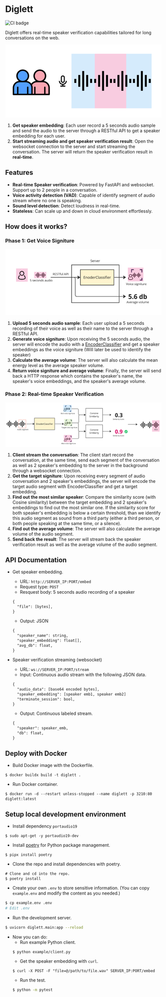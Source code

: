 # Diglett
![CI badge](https://github.com/8igmac/diglett/actions/workflows/python-app.yml/badge.svg)

Diglett offers real-time speaker verification capabilities tailored for long conversations on the web.

![](img/product_img.png)

<!-- TODO: demo (screenshot, video, demo link) -->

1. **Get speaker embedding**: Each user record a 5 seconds 
audio sample and send the audio to the server through a RESTful 
API to get a speaker embedding for each user.
2. **Start streaming audio and get speaker verification result**:
Open the websocket connection to the server and start streaming the
conversation. The server will return the speaker verification 
result in **real-time**. 

## Features
- **Real-time Speaker verification**: Powered by FastAPI and 
websocket. Support up to 2 people in a conversation.
- **Voice activity detection (VAD)**: Capable of identify segment 
of audio stream where no one is speaking.
- **Sound level detection**: Detect loudness in real-time.
- **Stateless**: Can scale up and down in cloud environment effortlessly.

## How does it works?

### Phase 1: Get Voice Signiture
![](img/phase1.png)
1. **Upload 5 seconds audio sample**: Each user upload a 5 seconds recording of their voice as well
as their name to the server through a RESTful API. 
2. **Generate voice signiture**: Upon receiving the 5 seconds audio, the server will encode 
the audio with a 
[EncoderClassifier](https://speechbrain.readthedocs.io/en/latest/API/speechbrain.inference.classifiers.html#speechbrain.inference.classifiers.EncoderClassifier) and get a speaker embeddings as the voice signiture (Will later be used to identify the speaker)
3. **Calculate the average volume**: The server will also calculate the mean energy level as the average
speaker volume.
4. **Return voice signiture and average volume**: Finally, the server will send back a HTTP response which contains
the speaker's name, the speaker's voice embeddings, and the 
speaker's average volume.

### Phase 2: Real-time Speaker Verification
![](img/phase2.png)
1. **Client stream the conversation**: The client start record the conversation, at the same time, send each segment of the conversation as well as 2 speaker's
embedding to the server in the background through a websocket connection.
3. **Get the target signiture**: Upon receiving every segment of audio conversation and 2 speaker's
embeddings, the server will encode the target audio segment
with EncoderClassifier and get a target embedding.
4. **Find out the most similar speaker**: Compare the similarity score (with Cosine similarity) between
the target embedding and 2 speaker's embeddings to find out 
the most similar one. If the similarity score for both speaker's
embedding is below a certain threshold, than we identify this 
audio segment as sound from a third party (either a third person, 
or both people speaking at the same time, or a silence).
5. **Find out the average volume**: The server will also calculate the average volume of the audio
segment.
6. **Send back the result**: The server will stream back the speaker verification result as
well as the average volume of the audio segment.

## API Documentation
- Get speaker embedding.
  - URL: `http://SERVER_IP:PORT/embed`
  - Request type: `POST`
  - Resquest body: 5 seconds audio recording of a speaker 
  ```
  {
    "file": [bytes],
  }
  ```
  - Output: JSON
  ```
  {
    "speaker_name": string,
    "speaker_embedding": float[],
    "avg_db": float,
  }
  ```

- Speaker verification streaming (websocket)
  - URL: `ws://SERVER_IP:PORT/stream`
  - Input: Continuous audio stream with the following JSON data.
  ```
  {
    "audio_data": [base64 encoded bytes],
    "speaker_embedding": [speaker emb1, speaker emb2]
    "terminate_session": bool,
  }
  ```
  - Output: Continuous labeled stream.
  ```
  {
    "speaker": speaker_emb,
    "db": float,
  }
  ```

<!-- Deploy using Docker. -->
## Deploy with Docker
- Build Docker image with the Dockerfile.
```
$ docker buildx build -t diglett .
```
- Run Docker container.
```
$ docker run -d --restart unless-stopped --name diglett -p 3210:80 diglett:latest
```

## Setup local development environment
- Install dependency `portaudio19`
```
$ sudo apt-get -y portaudio19-dev
```
- Install [poetry](https://python-poetry.org/docs/#installation) for Python package management.
```
$ pipx install poetry
```
- Clone the repo and install dependencies with poetry.
```
# Clone and cd into the repo.
$ poetry install
```
- Create your own `.env` to store sensitive information. (You can copy `example.env`
and modify the content as you needed.) 
```sh
$ cp example.env .env
# Edit .env
```
- Run the development server.
```sh
$ uvicorn diglett.main:app --reload
```
- Now you can do:
  - Run example Python client.
  ```
  $ python example/client.py 
  ```
  - Get the speaker embedding with `curl`.
  ```
  $ curl -X POST -F "file=@/path/to/file.wav" SERVER_IP:PORT/embed
  ```
  - Run the test.
  ```sh
  $ python -m pytest
  ```